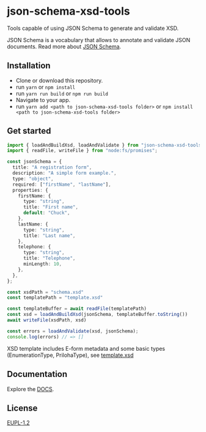 # json-schema-xsd-tools
<!-- [![npm](https://img.shields.io/npm/v/json-schema-xsd-tools)](https://www.npmjs.com/package/json-schema-xsd-tools) -->

Tools capable of using JSON Schema to generate and validate XSD.


JSON Schema is a vocabulary that allows to annotate and validate JSON documents.
Read more about [JSON Schema](https://json-schema.org/).


## Installation
- Clone or download this repository.
- run `yarn` or `npm install`
- run `yarn run build` or `npm run build`
- Navigate to your app.
- run `yarn add <path to json-schema-xsd-tools folder>` or `npm install <path to json-schema-xsd-tools folder>`

<!--
In a browser:

`<script src="dist/json-schema-xsd-tools.js"></script>`

Using yarn:

`yarn add json-schema-xsd-tools`

Usign npm:

`npm install json-schema-xsd-tools`
-->

## Get started
```ts
import { loadAndBuildXsd, loadAndValidate } from "json-schema-xsd-tools";
import { readFile, writeFile } from "node:fs/promises";

const jsonSchema = {
  title: "A registration form",
  description: "A simple form example.",
  type: "object",
  required: ["firstName", "lastName"],
  properties: {
    firstName: {
      type: "string",
      title: "First name",
      default: "Chuck",
    },
    lastName: {
      type: "string",
      title: "Last name",
    },
    telephone: {
      type: "string",
      title: "Telephone",
      minLength: 10,
    },
  },
};

const xsdPath = "schema.xsd"
const templatePath = "template.xsd"

const templateBuffer = await readFile(templatePath)
const xsd = loadAndBuildXsd(jsonSchema, templateBuffer.toString())
await writeFile(xsdPath, xsd)

const errors = loadAndValidate(xsd, jsonSchema);
console.log(errors) // => [] 
```

XSD template includes E-form metadata and some basic types (EnumerationType, PrilohaType), see [template.xsd](forms/00603481.dopravneZnacenie.sk/template.xsd)


## Documentation
Explore the [DOCS](https://bratislava.github.io/json-schema-xsd-tools/).


## License
[EUPL-1.2](https://github.com/bratislava/json-schema-xsd-tools/blob/master/LICENSE.md)
